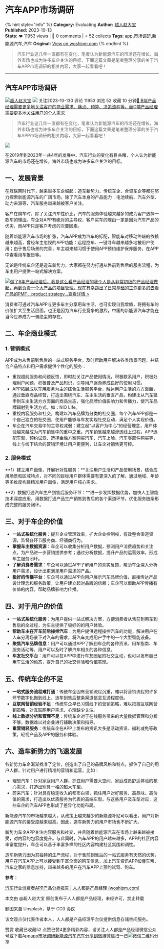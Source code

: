 # 汽车APP市场调研
{% hint style="info" %}
**Category:** Evaluating
**Author:** [超人赵大宝](https://www.woshipm.com/u/1224204)
**Published:** 2023-10-13  
**Stats:** 👁️ 11953 views | 💬 0 comments | ⭐ 52 collects
**Tags:** app,市场调研,新能源汽车,汽车
**Original:** [View on woshipm.com](https://www.woshipm.com/evaluating/5920047.html)
{% endhint %}
> 汽车行业这几年一直都有在变化，笔者认为新能源汽车的市场还在增长，海外市场也成为许多车企关注的目标，下面这篇文章是笔者整理分享的关于汽车APP市场调研的相关内容，大家一起看看吧！

---

## 汽车APP市场调研

[![](https://static.woshipm.com/APP_U_202208_20220802105526_8936.jpeg?imageView2/1/w/72/h/72/q/100)](https://www.woshipm.com/u/1224204)[超人赵大宝](https://www.woshipm.com/u/1224204) ![](https://static.woshipm.com/tag/1101_1@2x.png) 关注2023-10-130 评论 11953 浏览 52 收藏 10 分钟[🔗 B端产品经理需要更多地关注客户的商业需求、痛点、预算、决策流程等，而C端产品经理需要更多地关注用户的个人需求](https://ke.qidianla.com/courses/bcpm)

> 汽车行业这几年一直都有在变化，笔者认为新能源汽车的市场还在增长，海外市场也成为许多车企关注的目标，下面这篇文章是笔者整理分享的关于汽车APP市场调研的相关内容，大家一起看看吧！

![](https://image.woshipm.com/2023/04/14/81a95256-da9e-11ed-95a1-00163e0b5ff3.png)

在2019年到2023年一共4年的发展中，汽车行业的变化有目共睹，个人认为新能源汽车的市场还在增长，海外市场也成为许多车企关注的目标。

## 一、发展背景

在互联网时代下，越来越多车企崛起：造车新势力、传统车企、合资车企等都在努力探索新能源汽车的广阔市场，除了汽车本身的产品能力：电池续航、汽车外型、动力来源等，汽车服务越来越被客户关注。

客户在购车时，除了关注汽车性价比，汽车的服务体验越来越多的成为客户选择一款车的理由。车企对APP有绝对的主导权，客户买车的理由一定是因为汽车产品的优劣，而APP只是客户考虑的次要因素。

随着新能源汽车市场的扩张，汽车APP成为汽车的标配，智能车对移动终端的依赖越来越高，曾经车主忽视的APP功能：远程控车、一键寻车越来越多地被用户使用；由于售后场景的完善，车主越来越习惯于使用APP预约维护保养服务，在APP中查看用车报告等。

无论是传统车企还是造车新势力，大家都在努力打通从售前到售后的服务流程，为车主用户提供一站式解决方案。

[![](https://image.woshipm.com/2023/08/02/bf59b8ba-30e4-11ee-88e7-00163e0b5ff3.png)做了8年产品经理后，我是这么看产品经理的我个人是从非常初级的产品经理做起，再到负责一个大产品的项目管理，现在有幸跳出了日常基础的工作更多的去看产品的PMF，product strategy...查看详情 >](https://ke.qidianla.com/courses/bcpm)

消费者可通过汽车APP与更多车主分享用车生活，也可实现自我增值，将拥有车的价值扩大至生活层面。也正是因为汽车行业竞争的激烈，中国的新能源汽车才能在当今世界成为一骑绝尘的存在。

## 二、车企商业模式

### 1\. 营销模式

APP成为从售前到售后的一站式服务平台，及时帮助用户解决各类场景问题，并结合产品特点和用户需求提供个性化的服务：

*   重视超前服务和问题反馈，即时刻关注产品使用情况，积极联系用户，积极处理用户问题，积极普及产品知识，引导用户逐渐养成良好的使用习惯。
*   APP拓展成以车用服务为主的综合生活服务平台，触达用户生活的方方面面，通过垂直商品经营，打造出围绕汽车、车主生活的垂直产品，构建出从汽车延申到车主生活方方面面的商品生态，强化品牌价值影响力和传播力，使汽车品牌辐射到生活方式。如：NIO Life。
*   重视内容服务和社交，构建以汽车品牌为分类的社交圈，每个汽车APP都是一个自己独立的社交圈，使用户能够与车友实现社交互动，满足个人实现价值。
*   车企在汽车交易中的主导权减弱：建立起“以客户为中心”的经营理念，用户体验越来越成为汽车销售中的重中之重。汽车销售越来越渗透线上过程，APP选配车型、预约试驾、选择金融方案购买汽车、汽车上险、汽车零部件购买等，线上与线下结合的营销环境让用户更便利，让车企对销售更可控。

### 2\. 服务模式

**1）建立用户画像，开展针对性服务：**关注用户生活和产品使用场景，结合应用场景和区域特点，对不同的目标用户群体需要有更深入的了解，通过地域、年龄等多维度构建精准用户画像，满足用户核心需求。

**2）数据打通汽车生产到售后服务环节：**进一步发挥数据优势，加快人工智能技术深度应用，用数据打通产品生产销售到售后的各个渠道环节，优化服务链条形成完整的服务闭环。

## 三、对于车企的价值

*   **一站式系统化服务**：提升企业管理效率，扩大企业控制权，有效整合渠道资源，监督各环节服务商、经销商行为。
*   **掌握车主数据资源**：车企可以收集分析用户数据，预测用户消费趋势和关注点，为产品进一步营销提供参考；通过分析数据，提升产品的运营效率，形成车主服务闭环。
*   **了解消费者需求**：车企可以通过APP了解用户的真实反馈，帮助车企深入分析用户需求，设计出更满足用户需求的产品。
*   **极好的传播平台**：车企可以通过APP向用户展示汽车品牌价值，直接传达产品设计理念和服务政策，让用户建立起对品牌的信赖；车企可以借助APP传播有价值的内容，帮助品牌影响力传播。

## 四、对于用户的价值

*   **一站式系统化服务**：为用户提供一站式解决方案，方便消费者从售前到用车到售后的全过程，为车主提供了极好的的用户体验。
*   **帮助车主在开车前后操控汽车**：为用户提供远程操控汽车的功能，解决用户在人车分离场景下对汽车的需求，将汽车变成用户手中的一个大型智能设备。
*   **聚焦汽车品牌信息**：用户可以通过APP了解到车企的各种资讯、用车指南、车服务活动等，用户可以及时了解汽车相关的各种信息。
*   **车友社交平台**：用户可以在APP中进行车友圈层的社交互动，也可以发布自己用车生活的动态，提升自己的社交体验和价值实现。

## 五、传统车企的不足

*   **一站式服务流程难打通**：传统车企固有营销流程沉重，难以将营销流程的许多环节数字化搬到线上，选车到售后整条渠道信息互通程度低。
*   **互联网营销经验不足**：传统车企早已习惯线下的营销策略，难以把握互联网营销策略，对互联网用户需求、心理缺少关注。
*   **线上数据分析和管理不足**：传统车企对于在线服务带来的大量数据管理和分析不够，数据难以对企业进行辅助决策和指导。
*   **重营销轻服务**：传统车企在APP上发布的资讯大多是活动资讯、福利减免等政策，轻视产品及APP的服务和体验。

## 六、造车新势力的飞速发展

各新势力车企渐渐找准了定位，创造出了自己的品牌风格和特点，抓住了自己的用户人群，针对用户进行精准的营销和运营，比如：

*   理想汽车：针对家庭用户人群，抓住用户需要大空间、家庭成员舒适体验的核心需求，打造出别具一格的超大车型。
*   蔚来汽车：针对具有稳定收入的都市白领，抓住用户对好服务、高品味、高价值的需求，打造出以优质服务为代表的高端车型。与这些用户及车型对应，这些车企的汽车APP也形成了差异化功能布局。

新能源汽车的市场越来越大，从政策上越来越少的新能源补贴可以看出，用户对新能源汽车的接受度越来越高。因此，造车新势力的用户市场也不断扩大。

新势力车企APP关注内容服务和社交，并且随着新能源汽车在市场上越来越被接受，对内容的包容度提升。与此同时，汽车APP的用户越来越多，APP的社区内容丰富度提升，车企可以基于丰富多样的社区内容构建社区氛围和调性。

造车新势力因为其独特的生产流程，对于售前到售后的一站式服务有天然的优势，用户在汽车APP上可以接受到丰富全面的购车信息，加上汽车资讯APP如懂车帝、汽车之家的信息加持，越来越多的用户在汽车APP上预约试驾、购车。

**参考：**

[汽车行业消费者APP产品分析报告 | 人人都是产品经理 (woshipm.com)](https://www.woshipm.com/evaluating/4204813.html#toc-1)

本文由 @超人赵大宝 原创发布于人人都是产品经理，未经许可，禁止转载

题图来自 Unsplash，基于 CC0 协议

该文观点仅代表作者本人，人人都是产品经理平台仅提供信息存储空间服务。

赞赏 收藏已收藏52 点赞已赞4更多精彩内容，请关注人人都是产品经理微信公众号或下载App[app](https://www.woshipm.com/tag/app)[市场调研](https://www.woshipm.com/tag/%e5%b8%82%e5%9c%ba%e8%b0%83%e7%a0%94)[新能源汽车](https://www.woshipm.com/tag/%e6%96%b0%e8%83%bd%e6%ba%90%e6%b1%bd%e8%bd%a6)[汽车](https://www.woshipm.com/tag/%e6%b1%bd%e8%bd%a6)[分享到微博](https://service.weibo.com/share/share.php?appkey=2775287854&title=汽车APP市场调研&url=https://www.woshipm.com/evaluating/5920047.html&pic=https://image.woshipm.com/2023/04/14/81a95256-da9e-11ed-95a1-00163e0b5ff3.png)微信扫一扫![微信二维码](https://api.pwmqr.com/qrcode/create/?url=https://www.woshipm.com/evaluating/5920047.html)分享